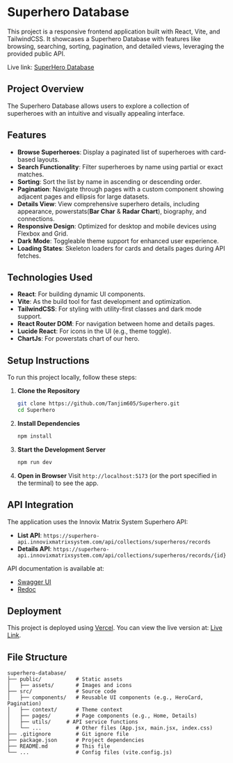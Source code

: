 # Superhero Database

This project is a responsive frontend application built with React, Vite, and TailwindCSS. It showcases a Superhero Database with features like browsing, searching, sorting, pagination, and detailed views, leveraging the provided public API.

Live link: [SuperHero Database](https://superhero-pearl.vercel.app/)

## Project Overview

The Superhero Database allows users to explore a collection of superheroes with an intuitive and visually appealing interface.

## Features

- **Browse Superheroes**: Display a paginated list of superheroes with card-based layouts.
- **Search Functionality**: Filter superheroes by name using partial or exact matches.
- **Sorting**: Sort the list by name in ascending or descending order.
- **Pagination**: Navigate through pages with a custom component showing adjacent pages and ellipsis for large datasets.
- **Details View**: View comprehensive superhero details, including appearance, powerstats(__Bar Char__ & __Radar Chart__), biography, and connections.
- **Responsive Design**: Optimized for desktop and mobile devices using Flexbox and Grid.
- **Dark Mode**: Toggleable theme support for enhanced user experience.
- **Loading States**: Skeleton loaders for cards and details pages during API fetches.

## Technologies Used

- **React**: For building dynamic UI components.
- **Vite**: As the build tool for fast development and optimization.
- **TailwindCSS**: For styling with utility-first classes and dark mode support.
- **React Router DOM**: For navigation between home and details pages.
- **Lucide React**: For icons in the UI (e.g., theme toggle).
- **ChartJs**: For powerstats chart of our hero.

## Setup Instructions

To run this project locally, follow these steps:

1. **Clone the Repository**
   ```bash
   git clone https://github.com/Tanjim605/Superhero.git
   cd Superhero
   ```

2. **Install Dependencies**
   ```bash
   npm install
   ```

3. **Start the Development Server**
   ```bash
   npm run dev
   ```

4. **Open in Browser**
   Visit `http://localhost:5173` (or the port specified in the terminal) to see the app.

## API Integration

The application uses the Innovix Matrix System Superhero API:
- **List API**: `https://superhero-api.innovixmatrixsystem.com/api/collections/superheros/records`
- **Details API**: `https://superhero-api.innovixmatrixsystem.com/api/collections/superheros/records/{id}`

API documentation is available at:
- [Swagger UI](https://superhero-api.innovixmatrixsystem.com/api-docs)
- [Redoc](https://superhero-api.innovixmatrixsystem.com/api-docs/redoc)

## Deployment

This project is deployed using [Vercel](https://vercel.com/). You can view the live version at: [Live Link](https://superhero-pearl.vercel.app/).

## File Structure

```
superhero-database/
├── public/           # Static assets
│   ├── assets/       # Images and icons
├── src/              # Source code
│   ├── components/   # Reusable UI components (e.g., HeroCard, Pagination)
│   ├── context/      # Theme context
│   ├── pages/        # Page components (e.g., Home, Details)
│   ├── utils/     # API service functions
│   └── ...           # Other files (App.jsx, main.jsx, index.css)
├── .gitignore        # Git ignore file
├── package.json      # Project dependencies
├── README.md         # This file
└── ...               # Config files (vite.config.js)
```